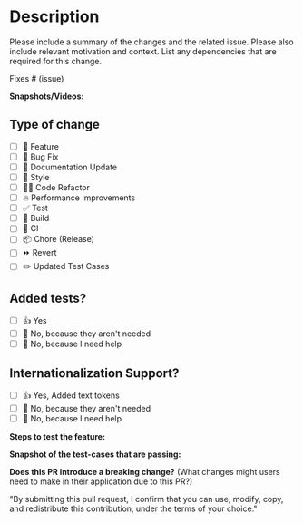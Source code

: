 # Description

Please include a summary of the changes and the related issue. Please also include relevant motivation and context. List any dependencies that are required for this change.

Fixes # (issue)

**Snapshots/Videos:**

## Type of change
<!-- Please delete options that are not relevant. -->

- [ ] 🍕 Feature
- [ ] 🐛 Bug Fix
- [ ] 📝 Documentation Update
- [ ] 🎨 Style
- [ ] 🧑‍💻 Code Refactor
- [ ] 🔥 Performance Improvements
- [ ] ✅ Test
- [ ] 🤖 Build
- [ ] 🔁 CI
- [ ] 📦 Chore (Release)
- [ ] ⏩ Revert
- [ ] ✏️ Updated Test Cases

## Added tests?

- [ ] 👍 Yes
- [ ] 🙅 No, because they aren't needed
- [ ] 🙋 No, because I need help

## Internationalization Support?

- [ ] 👍 Yes, Added text tokens
- [ ] 🙅 No, because they aren't needed
- [ ] 🙋 No, because I need help

**Steps to test the feature:**

**Snapshot of the test-cases that are passing:**

**Does this PR introduce a breaking change?** (What changes might users need to make in their application due to this PR?)

"By submitting this pull request, I confirm that you can use, modify, copy, and redistribute this contribution, under the terms of your choice."